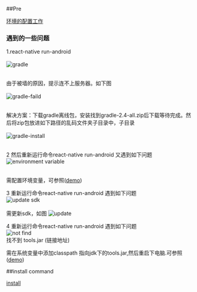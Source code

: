 ##Pre

[环境的配置工作](http://blog.csdn.net/u013278099/article/details/51451889)

### 遇到的一些问题

1.react-native run-android <br/><br/>
 ![gradle](http://thumbnail0.baidupcs.com/thumbnail/392383d3f1f31204ecfd2b726d4b6a75?fid=2299077220-250528-36176424076056&time=1468378800&rt=pr&sign=FDTAER-DCb740ccc5511e5e8fedcff06b081203-w8zklJo8tT2s1H9fm8e%2fBKhWAJA%3d&expires=8h&chkbd=0&chkv=0&dp-logid=4510325800655642832&dp-callid=0&size=c1920_u1080&quality=90)<br/><br/>
 
由于被墙的原因，提示连不上服务器。如下图<br/><br/>
![gradle-faild](http://thumbnail0.baidupcs.com/thumbnail/8a80e98c926d4151f20fa8e45bc1fcff?fid=2299077220-250528-1059835242846841&time=1468378800&rt=pr&sign=FDTAER-DCb740ccc5511e5e8fedcff06b081203-gv58ITv2Blf6BF9HghjsAJhIjak%3d&expires=8h&chkbd=0&chkv=0&dp-logid=4510325800655642832&dp-callid=0&size=c1920_u1080&quality=90)<br/><br/>

解决方案：下载gradle离线包，安装找到gradle-2.4-all.zip后下载等待完成。然后将zip包放进如下路径的乱码文件夹子目录中，子目录<br/><br/>
![gradle-install](http://thumbnail0.baidupcs.com/thumbnail/b49d85c0d722d8ccd40aaeca87779b6c?fid=2299077220-250528-550917057282082&time=1468378800&rt=pr&sign=FDTAER-DCb740ccc5511e5e8fedcff06b081203-vJQRTkbDjPPyZnYkr5TvJcenvd4%3d&expires=8h&chkbd=0&chkv=0&dp-logid=4510874116090986393&dp-callid=0&size=c1920_u1080&quality=90)<br/><br/>

2 然后重新运行命令react-native run-android 又遇到如下问题<br/>
![environment variable](http://thumbnail0.baidupcs.com/thumbnail/f340549ffca9bd74e5028ee030a37c20?fid=2299077220-250528-1026933355060702&time=1468378800&rt=pr&sign=FDTAER-DCb740ccc5511e5e8fedcff06b081203-5qsLMA%2fR2p1zuC7qmH2wmhpPkCg%3d&expires=8h&chkbd=0&chkv=0&dp-logid=4510325800655642832&dp-callid=0&size=c1920_u1080&quality=100)<br/><br/>

需配置环境变量，可参照([demo](http://blog.csdn.net/hpli148/article/details/7580055))<br/>

3 重新运行命令react-native run-android 遇到如下问题<br/>
![update sdk](http://thumbnail0.baidupcs.com/thumbnail/4ef238f815c0530e1695f089d3baf6f2?fid=2299077220-250528-636143448131596&time=1468378800&rt=pr&sign=FDTAER-DCb740ccc5511e5e8fedcff06b081203-T2vtOBXFhoXax%2ftYY3qsIVcljlY%3d&expires=8h&chkbd=0&chkv=0&dp-logid=4510325800655642832&dp-callid=0&size=c1920_u1080&quality=90)<br/><br/>
需更新sdk，如图
![update](http://thumbnail0.baidupcs.com/thumbnail/c0f66cea2b4a157b9c0720fac4e43c47?fid=2299077220-250528-1046417304802961&time=1468378800&rt=pr&sign=FDTAER-DCb740ccc5511e5e8fedcff06b081203-Q6NjxsMx4LzsWljL0MJR2ZQVL8A%3d&expires=8h&chkbd=0&chkv=0&dp-logid=4510758372676656737&dp-callid=0&size=c1920_u1080&quality=90)<br/>

4 重新运行命令react-native run-android 遇到如下问题<br/>
![not find ](http://thumbnail0.baidupcs.com/thumbnail/4b29f291baa4abb065786056e3ec5e8d?fid=2299077220-250528-3887062478496&time=1468378800&rt=pr&sign=FDTAER-DCb740ccc5511e5e8fedcff06b081203-zSAqeojCv4tULd6gLOp1rEfl4Rs%3d&expires=8h&chkbd=0&chkv=0&dp-logid=4510758372676656737&dp-callid=0&size=c1920_u1080&quality=90)<br/>
找不到 tools.jar (链接地址)

需在系统变量中添加classpath 指向jdk下的tools.jar,然后重启下电脑.可参照([demo](http://bbs.reactnative.cn/topic/95/solved-react-native-run-android%E6%97%B6%E6%8A%A5%E9%94%99-could-not-find-tools-jar/2))<br/>

##install command 
 
 [install](http://facebook.github.io/react-native/docs/getting-started.html#testing-your-react-native-installation)

 
 

   



